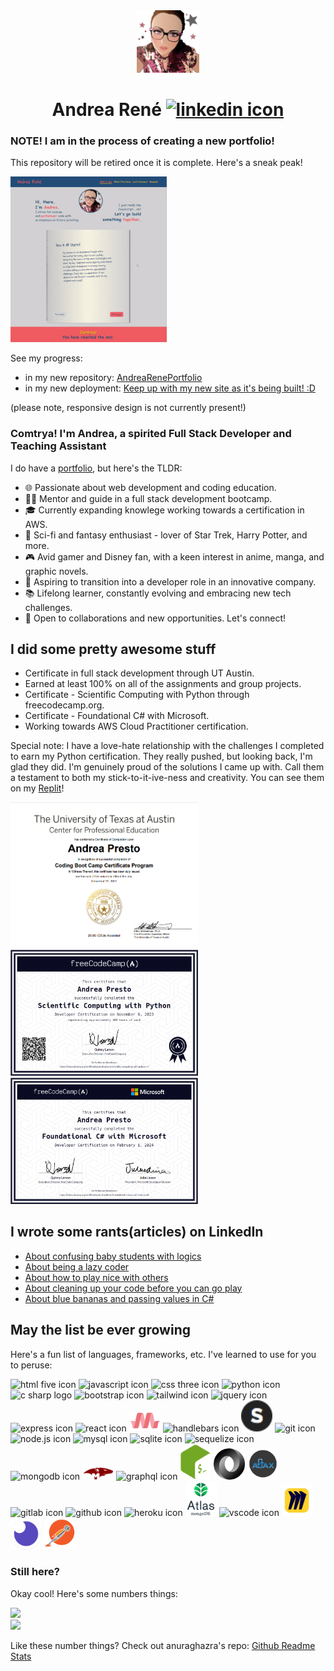 <div align="center">
    <img src="./src/assets/avatarthumb.png" width="100" alt="stylized avatar"/>
    <h1>Andrea Ren&eacute;
    <a href="https://www.linkedin.com/in/andreapresto/" alt="a link to Andrea's linkedin profile"><img src="https://cdn.jsdelivr.net/gh/devicons/devicon/icons/linkedin/linkedin-original.svg" width="25" alt="linkedin icon"/></a></h1>
</div>

### NOTE! I am in the process of creating a new portfolio!

This repository will be retired once it is complete. Here's a sneak peak!

<img src="./src/assets/new_portfolio.gif" alt="Demo of Portfolio" width="250"/>

See my progress:

- in my new repository: [AndreaRenePortfolio](https://github.com/AndreaRene/AndreaRenePortfolio)
- in my new deployment: [Keep up with my new site as it's being built! :D](https://andrearene.github.io/AndreaRenePortfolio/#/)

(please note, responsive design is not currently present!)

### Comtrya! I'm Andrea, a spirited Full Stack Developer and Teaching Assistant

I do have a [portfolio](https://andrearene.github.io/AndreaRene/), but here's the TLDR:

- 🌐 Passionate about web development and coding education.
- 👩‍🏫 Mentor and guide in a full stack development bootcamp.
- 🎓 Currently expanding knowlege working towards a certification in AWS.
- 🖖 Sci-fi and fantasy enthusiast - lover of Star Trek, Harry Potter, and more.
- 🎮 Avid gamer and Disney fan, with a keen interest in anime, manga, and graphic novels.
- 🌟 Aspiring to transition into a developer role in an innovative company.
- 📚 Lifelong learner, constantly evolving and embracing new tech challenges.
- 💼 Open to collaborations and new opportunities. Let's connect!

## I did some pretty awesome stuff

- Certificate in full stack development through UT Austin.
- Earned at least 100% on all of the assignments and group projects.
- Certificate - Scientific Computing with Python through freecodecamp.org.
- Certificate - Foundational C# with Microsoft.
- Working towards AWS Cloud Practitioner certification.

Special note: I have a love-hate relationship with the challenges I completed to earn my Python certification. They really pushed, but looking back, I'm glad they did. I'm genuinely proud of the solutions I came up with. Call them a testament to both my stick-to-it-ive-ness and creativity. You can see them on my [Replit](https://replit.com/@AndreaRene)!

<div>
    <img src="src/assets/UTCert.png" width="300" alt="image of bootcamp certification"/>
    <img src="src/assets/pythoncert.png" width="300" alt="image of python certification"/>
    <img src="src/assets/cSharpCert.png" width="300" alt="image of c sharp certification">
</div>

## I wrote some rants(articles) on LinkedIn

- [About confusing baby students with logics](https://www.linkedin.com/pulse/teaching-conditional-statements-real-challengeits-what-andrea-presto/)
- [About being a lazy coder](https://www.linkedin.com/pulse/im-lazy-i-know-confessions-from-flexbox-nester-andrea-presto/)
- [About how to play nice with others](https://www.linkedin.com/pulse/i-dont-get-git-why-you-yelling-me-version-control-andrea-presto/)
- [About cleaning up your code before you can go play](https://www.linkedin.com/pulse/dry-code-what-i-mean-clean-clear-concise-andrea-presto/)
- [About blue bananas and passing values in C#](https://www.linkedin.com/pulse/blue-bananas-confused-potatoes-photographic-journey-through-presto-qptse/)

## May the list be ever growing

Here's a fun list of languages, frameworks, etc. I've learned to use for you to peruse:

<div>
    <img src="https://cdn.jsdelivr.net/gh/devicons/devicon/icons/html5/html5-plain-wordmark.svg" width="50" alt="html five icon"/>
    <img src="https://cdn.jsdelivr.net/gh/devicons/devicon/icons/javascript/javascript-plain.svg" width="50" alt="javascript icon"/>
    <img src="https://cdn.jsdelivr.net/gh/devicons/devicon/icons/css3/css3-original.svg" width="50" alt="css three icon"/>
    <img src="https://cdn.jsdelivr.net/gh/devicons/devicon/icons/python/python-original-wordmark.svg" width="50" alt="python icon"/>
    <img src="https://cdn.jsdelivr.net/gh/devicons/devicon/icons/csharp/csharp-original.svg" width="50" alt="c sharp logo" />
    <img src="https://cdn.jsdelivr.net/gh/devicons/devicon/icons/bootstrap/bootstrap-plain-wordmark.svg" width="50" alt="bootstrap icon" />
    <img src="https://cdn.jsdelivr.net/gh/devicons/devicon@latest/icons/tailwindcss/tailwindcss-original.svg" width="50" alt="tailwind icon" />      
    <img src="https://cdn.jsdelivr.net/gh/devicons/devicon/icons/jquery/jquery-plain-wordmark.svg" width="50" alt="jquery icon"/>
    <img src="https://cdn.jsdelivr.net/gh/devicons/devicon/icons/express/express-original.svg" width="50" alt="express icon"/>
    <img src="https://cdn.jsdelivr.net/gh/devicons/devicon/icons/react/react-original-wordmark.svg" width="50" alt="react icon"/>
    <img src="src/assets/materialize.png" width="50" alt="materialize icon">
    <img src="https://cdn.jsdelivr.net/gh/devicons/devicon/icons/handlebars/handlebars-original-wordmark.svg" width="50" alt="handlebars icon"/>
    <img src ="src/assets/skeleton.png" height="50" alt="skeleton icon" />
    <img src="https://cdn.jsdelivr.net/gh/devicons/devicon/icons/git/git-plain-wordmark.svg" width="50" alt="git icon"/>
    <img src="https://cdn.jsdelivr.net/gh/devicons/devicon/icons/nodejs/nodejs-original.svg" width="50" alt="node.js icon"/>
    <img src="https://cdn.jsdelivr.net/gh/devicons/devicon/icons/mysql/mysql-plain-wordmark.svg" width="50" alt="mysql icon"/>
    <img src="https://cdn.jsdelivr.net/gh/devicons/devicon/icons/sqlite/sqlite-original.svg" width="50" alt="sqlite icon"/>
    <img src="https://cdn.jsdelivr.net/gh/devicons/devicon/icons/sequelize/sequelize-original.svg" width="50" alt="sequelize icon"/>
    <img src="https://cdn.jsdelivr.net/gh/devicons/devicon/icons/mongodb/mongodb-original-wordmark.svg" width="50" alt="mongodb icon"/>
    <img src="src/assets/mongoose.png" width="50" alt="mongoose icon"/>
    <img src="https://cdn.jsdelivr.net/gh/devicons/devicon/icons/graphql/graphql-plain-wordmark.svg"width="50" alt="graphql icon" />
    <img src="src/assets/bash.png" width="50" alt="bash icon"/>
    <img src="src/assets/json.gif" width="50"  alt="json icon"/>
    <img src="src/assets/ajax.png/" width="50" alt="ajax icon"/>
    <img src="https://cdn.jsdelivr.net/gh/devicons/devicon/icons/gitlab/gitlab-original-wordmark.svg" width="50" alt="gitlab icon"/>
    <img src="https://cdn.jsdelivr.net/gh/devicons/devicon/icons/github/github-original.svg" width="50" alt="github icon"/>
    <img src="https://cdn.jsdelivr.net/gh/devicons/devicon/icons/heroku/heroku-plain-wordmark.svg" width="50" alt="heroku icon"/>
    <img src="src/assets/atlas.png" width="50" alt="atlas icon" />
    <img src="https://cdn.jsdelivr.net/gh/devicons/devicon/icons/vscode/vscode-original.svg" width="50" alt="vscode icon"/>
    <img src="src/assets/miro.png" width="50" alt="miro icon" />
    <img src="src/assets/insomnia.png" width="50" alt="insomnia icon" />
    <img src="src/assets/postman.png" width="50" alt="postman icon" />
</div>

### Still here?

Okay cool! Here's some numbers things:

<div>
        <img src="https://github-readme-stats.vercel.app/api?username=andrearene&hide=issues,contribs&theme=dracula" width="500" />
</div>
<div>
        <img src="https://github-readme-stats.vercel.app/api/top-langs/?username=andrearene&layout=compact&theme=dracula&hide=procfile,nix&langs_count=6&size_weight=0&count_weight=1" width="500" />
</div>

Like these number things? Check out anuraghazra's repo: [Github Readme Stats](https://github.com/anuraghazra/github-readme-stats)
